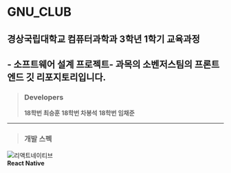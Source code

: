 # GNU_CLUB
## 경상국립대학교 컴퓨터과학과 3학년 1학기 교육과정 
## - 소프트웨어 설계 프로젝트- 과목의 소벤저스팀의 프론트엔드 깃 리포지토리입니다.   
> ### Developers   
> **18학번 최승훈**  **18학번 차봉석**  **18학번 임채준**
---
   
   
> ### 개발 스펙
![리액트네이티브](https://user-images.githubusercontent.com/98582315/171597721-30da6452-7f9a-4a69-8ea2-1e2419f7ca1f.gif)\
**React Native**
